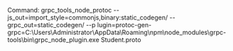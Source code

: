 Command:
grpc_tools_node_protoc --js_out=import_style=commonjs,binary:static_codegen/ --grpc_out=static_codegen/ --p
lugin=protoc-gen-grpc=C:\Users\Administrator\AppData\Roaming\npm\node_modules\grpc-tools\bin\grpc_node_plugin.exe  Student.proto

